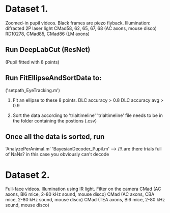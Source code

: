 # Dataset 1.
Zoomed-in pupil videos. Black frames are piezo flyback.
Illumination: difracted 2P laser light
CMad58, 62, 65, 67, 68 (AC axons, mouse disco)
RD10278, CMad85, CMad86 (LM axons)

## Run DeepLabCut (ResNet)
(Pupil fitted with 8 points)

## Run FitEllipseAndSortData to:
('setpath_EyeTracking.m')

1) Fit an ellipse to these 8 points. 
DLC accuracy > 0.8
DLC accuracy avg > 0.9

2) Sort the data according to 'trialtimeline'
'trialtimeline' file needs to be in the folder containing the postions (.csv)

## Once all the data is sorted, run 
'AnalyzePerAnimal.m'
'BayesianDecoder_Pupil.m' --> /!\ are there trials full of NaNs? in this case you obviously can't decode

# Dataset 2.
Full-face videos.
Illumination using IR light. Filter on the camera
CMad (AC axons, Bl6 mice, 2-80 kHz sound, mouse disco)
CMad (AC axons, CBA mice, 2-80 kHz sound, mouse disco)
CMad (TEA axons, Bl6 mice, 2-80 kHz sound, mouse disco)

